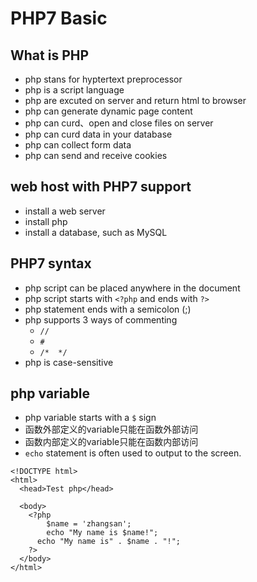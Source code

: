 # PHP7 Basic

## What is PHP
- php stans for hyptertext preprocessor
- php is a script language
- php are excuted on server and return html to browser
- php can generate dynamic page content
- php can curd、open and close files on server
- php can curd data in your database
- php can collect form data
- php can send and receive cookies

## web host with PHP7 support
- install a web server
- install php
- install a database, such as MySQL

## PHP7 syntax
- php script can be placed anywhere in the document
- php script starts with `<?php` and ends with `?>`
- php statement ends with a semicolon (;)
- php supports 3 ways of commenting
  - `//`
  - `#`
  - `/*  */`
- php is case-sensitive

## php variable
- php variable starts with a `$` sign
- 函数外部定义的variable只能在函数外部访问
- 函数内部定义的variable只能在函数内部访问
- `echo` statement is often used to output to the screen.
```
<!DOCTYPE html>
<html>
  <head>Test php</head>

  <body>
  	<?php
    	$name = 'zhangsan';
    	echo "My name is $name!";
      echo "My name is" . $name . "!";
    ?>
  </body>
</html>
```
